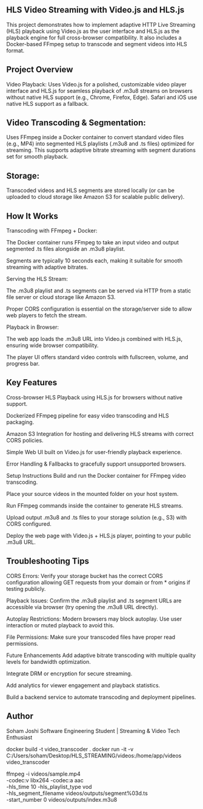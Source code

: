 ## HLS Video Streaming with Video.js and HLS.js

This project demonstrates how to implement adaptive HTTP Live Streaming (HLS) playback using Video.js as the user interface and HLS.js as the playback engine for full cross-browser compatibility. It also includes a Docker-based FFmpeg setup to transcode and segment videos into HLS format.

## Project Overview

Video Playback:
Uses Video.js for a polished, customizable video player interface and HLS.js for seamless playback of .m3u8 streams on browsers without native HLS support (e.g., Chrome, Firefox, Edge). Safari and iOS use native HLS support as a fallback.

## Video Transcoding & Segmentation:

Uses FFmpeg inside a Docker container to convert standard video files (e.g., MP4) into segmented HLS playlists (.m3u8 and .ts files) optimized for streaming. This supports adaptive bitrate streaming with segment durations set for smooth playback.

## Storage:

Transcoded videos and HLS segments are stored locally (or can be uploaded to cloud storage like Amazon S3 for scalable public delivery).

## How It Works

Transcoding with FFmpeg + Docker:

The Docker container runs FFmpeg to take an input video and output segmented .ts files alongside an .m3u8 playlist.

Segments are typically 10 seconds each, making it suitable for smooth streaming with adaptive bitrates.

Serving the HLS Stream:

The .m3u8 playlist and .ts segments can be served via HTTP from a static file server or cloud storage like Amazon S3.

Proper CORS configuration is essential on the storage/server side to allow web players to fetch the stream.

Playback in Browser:

The web app loads the .m3u8 URL into Video.js combined with HLS.js, ensuring wide browser compatibility.

The player UI offers standard video controls with fullscreen, volume, and progress bar.

## Key Features

Cross-browser HLS Playback using HLS.js for browsers without native support.

Dockerized FFmpeg pipeline for easy video transcoding and HLS packaging.

Amazon S3 Integration for hosting and delivering HLS streams with correct CORS policies.

Simple Web UI built on Video.js for user-friendly playback experience.

Error Handling & Fallbacks to gracefully support unsupported browsers.

Setup Instructions
Build and run the Docker container for FFmpeg video transcoding.

Place your source videos in the mounted folder on your host system.

Run FFmpeg commands inside the container to generate HLS streams.

Upload output .m3u8 and .ts files to your storage solution (e.g., S3) with CORS configured.

Deploy the web page with Video.js + HLS.js player, pointing to your public .m3u8 URL.

## Troubleshooting Tips

CORS Errors: Verify your storage bucket has the correct CORS configuration allowing GET requests from your domain or from \* origins if testing publicly.

Playback Issues: Confirm the .m3u8 playlist and .ts segment URLs are accessible via browser (try opening the .m3u8 URL directly).

Autoplay Restrictions: Modern browsers may block autoplay. Use user interaction or muted playback to avoid this.

File Permissions: Make sure your transcoded files have proper read permissions.

Future Enhancements
Add adaptive bitrate transcoding with multiple quality levels for bandwidth optimization.

Integrate DRM or encryption for secure streaming.

Add analytics for viewer engagement and playback statistics.

Build a backend service to automate transcoding and deployment pipelines.

## Author

Soham Joshi
Software Engineering Student | Streaming & Video Tech Enthusiast

docker build -t video_transcoder .
docker run -it -v C:/Users/soham/Desktop/HLS_STREAMING/videos:/home/app/videos video_transcoder

ffmpeg -i videos/sample.mp4 \
 -codec:v libx264 -codec:a aac \
 -hls_time 10 -hls_playlist_type vod \
 -hls_segment_filename videos/outputs/segment%03d.ts \
 -start_number 0 videos/outputs/index.m3u8
